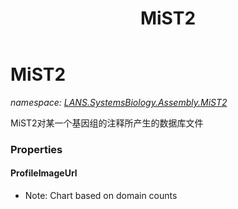 ﻿---
title: MiST2
---

# MiST2
_namespace: [LANS.SystemsBiology.Assembly.MiST2](N-LANS.SystemsBiology.Assembly.MiST2.html)_

MiST2对某一个基因组的注释所产生的数据库文件



### Properties

#### ProfileImageUrl
* Note: Chart based on domain counts

